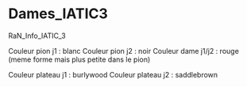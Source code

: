 # Dames_IATIC3
RaN_Info_IATIC_3

Couleur pion j1 : blanc
Couleur pion j2 : noir
Couleur dame j1/j2 : rouge (meme forme mais plus petite dans le pion)

Couleur plateau j1 : burlywood
Couleur plateau j2 : saddlebrown
